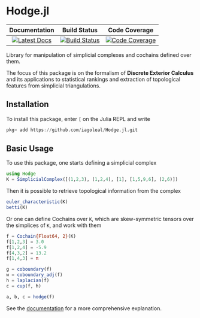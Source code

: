 # Hodge.jl

| **Documentation** | **Build Status** | **Code Coverage** |
|:-----------------:|:----------------:|:-----------------:|
| [![Latest Docs][docs-dev-img]][docs-dev-url] | [![Build Status][build-img]][build-url] | [![Code Coverage][codecov-img]][codecov-url] |

Library for manipulation of simplicial complexes
and cochains defined over them.

The focus of this package is on the formalism of
**Discrete Exterior Calculus**
and its applications to statistical rankings
and extraction of topological features from simplicial triangulations.

## Installation
To install this package, enter `[` on the Julia REPL and write
```julia
pkg> add https://github.com/iagoleal/Hodge.jl.git
```

## Basic Usage
To use this package,
one starts defining a simplicial complex
```julia
using Hodge
K = SimplicialComplex([(1,2,3), (1,2,4), [1], [1,5,9,6], (2,6)])
```

Then it is possible to retrieve topological information from the complex
```julia
euler_characteristic(K)
betti(K)
```

Or one can define Cochains over `K`,
which are skew-symmetric tensors over the simplices of `K`,
and work with them
```julia
f = Cochain{Float64, 2}(K)
f[1,2,3] = 3.0
f[1,2,4] = -5.9
f[4,3,2] = 13.2
f[1,4,3] = π

g = coboundary(f)
w = coboundary_adj(f)
h = laplacian(f)
c = cup(f, h)

a, b, c = hodge(f)
```

See the [documentation][docs-dev-url] for a more comprehensive explanation.


[docs-dev-img]: https://img.shields.io/badge/docs-dev-blue.svg
[docs-dev-url]: https://iagoleal.github.io/Hodge.jl/dev/

[build-img]: https://travis-ci.org/iagoleal/Hodge.jl.svg?branch=master
[build-url]: https://travis-ci.org/iagoleal/Hodge.jl

[codecov-img]: https://codecov.io/github/iagoleal/Hodge.jl/coverage.svg?branch=master
[codecov-url]: https://codecov.io/github/iagoleal/Hodge.jl?branch=master
